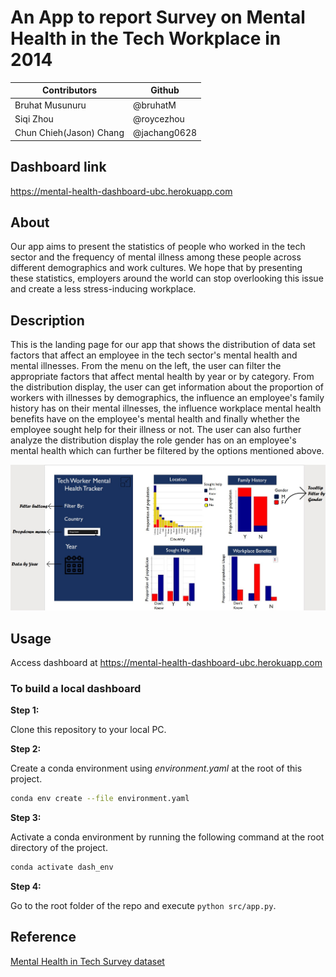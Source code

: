 # An App to report Survey on Mental Health in the Tech Workplace in 2014 

Contributors | Github | 
--- | --- |
Bruhat Musunuru| @bruhatM |
Siqi Zhou | @roycezhou  |
Chun Chieh(Jason) Chang| @jachang0628  | 

## Dashboard link
https://mental-health-dashboard-ubc.herokuapp.com

## About
Our app aims to present the statistics of people who worked in the tech sector and the frequency of mental illness among these people across different demographics and work cultures. We hope that by presenting these statistics, employers around the world can stop overlooking this issue and create a less stress-inducing workplace.

## Description
This is the landing page for our app that shows the distribution of data set factors that affect an employee in the tech sector's mental health and mental illnesses. From the menu on the left, the user can filter the appropriate factors that affect mental health by year or by category. From the distribution display, the user can get information about the proportion of workers with illnesses by demographics, the influence an employee's family history has on their mental illnesses, the influence workplace mental health benefits have on the employee's mental health and finally whether the employee sought help for their illness or not. The user can also further analyze the distribution display the role gender has on an employee's mental health which can further be filtered by the options mentioned above.

![Alt text](dashboard.jpg?raw=true "Title")

## Usage

Access dashboard at https://mental-health-dashboard-ubc.herokuapp.com

### To build a local dashboard

**Step 1:**

Clone this repository to your local PC.

**Step 2:**

Create a conda environment using *environment.yaml* at the root of this project.

```bash
conda env create --file environment.yaml
```

**Step 3:**

Activate a conda environment by running the following command at the root directory of the project.

```bash
conda activate dash_env
```

**Step 4:**

Go to the root folder of the repo and execute `python src/app.py`.

## Reference

[Mental Health in Tech Survey dataset](https://www.kaggle.com/osmi/mental-health-in-tech-survey)

